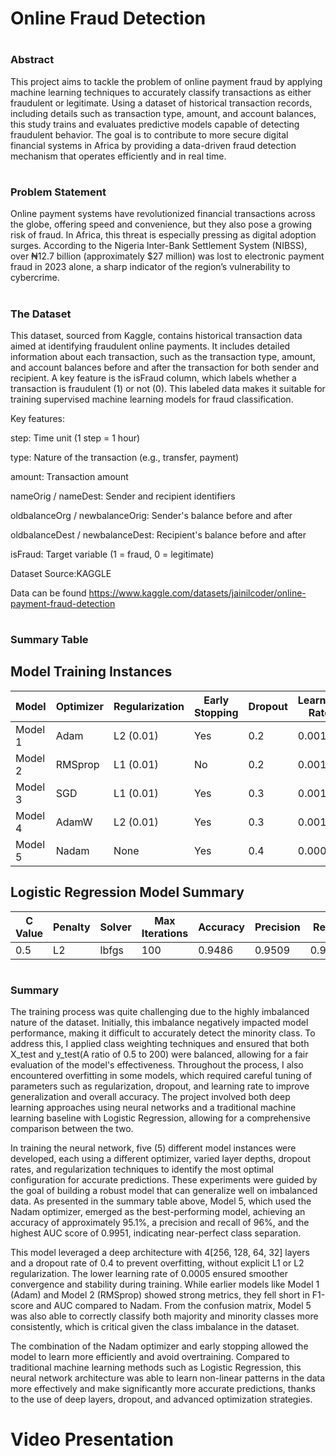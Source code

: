 # Online Fraud Detection 

# <h3>Abstract</h3>
This project aims to tackle the problem of online payment fraud by applying machine learning techniques to accurately classify transactions as either fraudulent or legitimate. Using a dataset of historical transaction records, including details such as transaction type, amount, and account balances, this study trains and evaluates predictive models capable of detecting fraudulent behavior. The goal is to contribute to more secure digital financial systems in Africa by providing a data-driven fraud detection mechanism that operates efficiently and in real time. <br>

# <h3>Problem Statement</h3>
Online payment systems have revolutionized financial transactions across the globe, offering speed and convenience, but they also pose a growing risk of fraud. In Africa, this threat is especially pressing as digital adoption surges. According to the Nigeria Inter-Bank Settlement System (NIBSS), over ₦12.7 billion (approximately $27 million) was lost to electronic payment fraud in 2023 alone, a sharp indicator of the region’s vulnerability to cybercrime. 

# <h3>The Dataset</h3>
This dataset, sourced from Kaggle, contains historical transaction data aimed at identifying fraudulent online payments. It includes detailed information about each transaction, such as the transaction type, amount, and account balances before and after the transaction for both sender and recipient. A key feature is the isFraud column, which labels whether a transaction is fraudulent (1) or not (0). This labeled data makes it suitable for training supervised machine learning models for fraud classification.

Key features:

step: Time unit (1 step = 1 hour)

type: Nature of the transaction (e.g., transfer, payment)

amount: Transaction amount

nameOrig / nameDest: Sender and recipient identifiers

oldbalanceOrg / newbalanceOrig: Sender's balance before and after

oldbalanceDest / newbalanceDest: Recipient's balance before and after

isFraud: Target variable (1 = fraud, 0 = legitimate)

Dataset Source:KAGGLE 

Data can be found https://www.kaggle.com/datasets/jainilcoder/online-payment-fraud-detection

# <h3>Summary Table</h3>

## Model Training Instances

| **Model** | **Optimizer** | **Regularization** | **Early Stopping** | **Dropout** | **Learning Rate** | **Layers** | **Precision** | **Recall** | **F1-Score** | **AUC**  |
|-----------|---------------|--------------------|---------------------|-------------|-------------------|------------|---------------|------------|--------------|---------|
| Model 1   | Adam          | L2 (0.01)          | Yes                 | 0.2         | 0.001             | 2          | 0.93          | 0.98       | 0.95         | 0.9919  |
| Model 2   | RMSprop       | L1 (0.01)          | No                  | 0.2         | 0.001             | 2          | 0.94          | 0.94       | 0.94         | 0.9916  |
| Model 3   | SGD           | L1 (0.01)          | Yes                 | 0.3         | 0.001             | 3          | 0.86          | 0.86       | 0.86         | 0.9375  |
| Model 4   | AdamW         | L2 (0.01)          | Yes                 | 0.3         | 0.001             | 3          | 0.93          | 0.92       | 0.92         | 0.9867  |
| Model 5   | Nadam         | None               | Yes                 | 0.4         | 0.0005            | 4          | 0.96          | 0.96       | 0.96         | 0.9951  |



## Logistic Regression Model Summary

| C Value | Penalty | Solver  | Max Iterations | Accuracy | Precision | Recall | F1 Score |
|---------|---------|---------|---------------|----------|-----------|--------|----------|
| 0.5     | L2      | lbfgs   | 100           | 0.9486  | 0.9509   | 0.9461 | 0.948   |


# <h3>Summary</h3>
The training process was quite challenging due to the highly imbalanced nature of the dataset. Initially, this imbalance negatively impacted model performance, making it difficult to accurately detect the minority class. To address this, I applied class weighting techniques and ensured that both X_test and y_test(A ratio of 0.5 to 200) were balanced, allowing for a fair evaluation of the model's effectiveness. Throughout the process, I also encountered overfitting in some models, which required careful tuning of parameters such as regularization, dropout, and learning rate to improve generalization and overall accuracy. The project involved both deep learning approaches using neural networks and a traditional machine learning baseline with Logistic Regression, allowing for a comprehensive comparison between the two.

In training the neural network, five (5) different model instances were developed, each using a different optimizer, varied layer depths, dropout rates, and regularization techniques to identify the most optimal configuration for accurate predictions. These experiments were guided by the goal of building a robust model that can generalize well on imbalanced data. As presented in the summary table above, Model 5, which used the Nadam optimizer, emerged as the best-performing model, achieving an accuracy of approximately 95.1%, a precision and recall of 96%, and the highest AUC score of 0.9951, indicating near-perfect class separation.

This model leveraged a deep architecture with 4[256, 128, 64, 32]   layers and a dropout rate of 0.4 to prevent overfitting,  without explicit L1 or L2 regularization. The lower learning rate of 0.0005 ensured smoother convergence and stability during training. While earlier models like Model 1 (Adam) and Model 2 (RMSprop) showed strong metrics, they fell short in F1-score and AUC compared to Nadam. From the confusion matrix, Model 5 was also able to correctly classify both majority and minority classes more consistently, which is critical given the class imbalance in the dataset.

The combination of the Nadam optimizer and early stopping allowed the model to learn more efficiently and avoid overtraining. Compared to traditional machine learning methods such as Logistic Regression, this neural network architecture was able to learn non-linear patterns in the data more effectively and make significantly more accurate predictions, thanks to the use of deep layers, dropout, and advanced optimization strategies.

# Video Presentation

